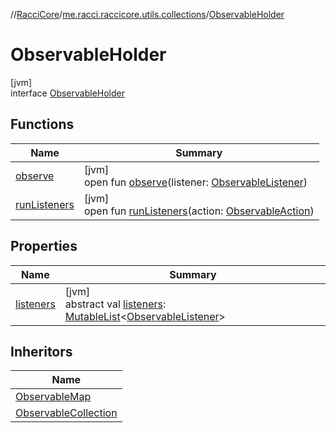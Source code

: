 //[RacciCore](../../../index.md)/[me.racci.raccicore.utils.collections](../index.md)/[ObservableHolder](index.md)

# ObservableHolder

[jvm]\
interface [ObservableHolder](index.md)

## Functions

| Name | Summary |
|---|---|
| [observe](observe.md) | [jvm]<br>open fun [observe](observe.md)(listener: [ObservableListener](../index.md#1056729540%2FClasslikes%2F-1216412040)) |
| [runListeners](run-listeners.md) | [jvm]<br>open fun [runListeners](run-listeners.md)(action: [ObservableAction](../-observable-action/index.md)) |

## Properties

| Name | Summary |
|---|---|
| [listeners](listeners.md) | [jvm]<br>abstract val [listeners](listeners.md): [MutableList](https://kotlinlang.org/api/latest/jvm/stdlib/kotlin.collections/-mutable-list/index.html)&lt;[ObservableListener](../index.md#1056729540%2FClasslikes%2F-1216412040)&gt; |

## Inheritors

| Name |
|---|
| [ObservableMap](../-observable-map/index.md) |
| [ObservableCollection](../-observable-collection/index.md) |
